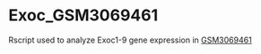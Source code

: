 # Exoc_GSM3069461

Rscript used to analyze Exoc1-9 gene expression in [GSM3069461](https://www.ncbi.nlm.nih.gov/geo/query/acc.cgi?acc=GSM3069461)

